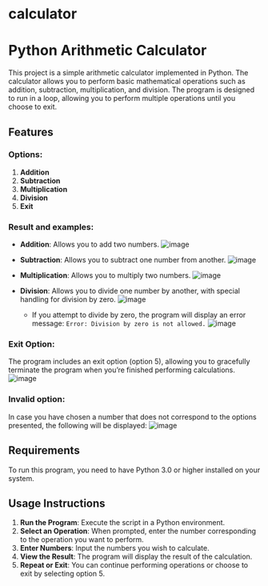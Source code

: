 # calculator

# Python Arithmetic Calculator

This project is a simple arithmetic calculator implemented in Python. The calculator allows you to perform basic mathematical operations such as addition, subtraction, multiplication, and division. The program is designed to run in a loop, allowing you to perform multiple operations until you choose to exit.

## Features

### Options:

1. **Addition**
2. **Subtraction**
3. **Multiplication**
4. **Division**
5. **Exit**

### Result and examples:
- **Addition**: Allows you to add two numbers.
![image](https://github.com/user-attachments/assets/abda5e36-27ee-441f-8a94-12424ea2f75c)

- **Subtraction**: Allows you to subtract one number from another.
![image](https://github.com/user-attachments/assets/7bd02987-a31e-4a5d-9fad-115e9c432a59)

- **Multiplication**: Allows you to multiply two numbers.
![image](https://github.com/user-attachments/assets/ac2cf329-3b06-45ea-95d2-050a533f918e)

- **Division**: Allows you to divide one number by another, with special handling for division by zero.
![image](https://github.com/user-attachments/assets/bf65f965-e004-422d-a6fa-fcc685e8f98e)

  - If you attempt to divide by zero, the program will display an error message: `Error: Division by zero is not allowed.`
![image](https://github.com/user-attachments/assets/fff48aa8-1c8b-4ef5-9ef4-da6f582f2fb0)

### Exit Option:
The program includes an exit option (option 5), allowing you to gracefully terminate the program when you’re finished performing calculations.
![image](https://github.com/user-attachments/assets/8fdcc368-f7f6-4a95-bbe9-15180dfe9409)

### Invalid option:
In case you have chosen a number that does not correspond to the options presented, the following will be displayed:
![image](https://github.com/user-attachments/assets/c0c3bd62-57fa-4aea-aa2e-c089eeb0b3c1)


## Requirements

To run this program, you need to have Python 3.0 or higher installed on your system.

## Usage Instructions

1. **Run the Program**: Execute the script in a Python environment.
2. **Select an Operation**: When prompted, enter the number corresponding to the operation you want to perform.
3. **Enter Numbers**: Input the numbers you wish to calculate.
4. **View the Result**: The program will display the result of the calculation.
5. **Repeat or Exit**: You can continue performing operations or choose to exit by selecting option 5.

